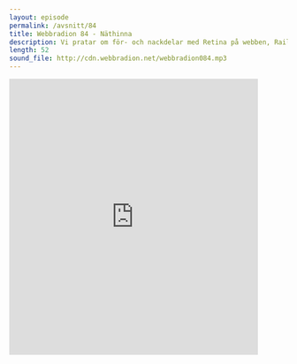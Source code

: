 ```yaml
---
layout: episode
permalink: /avsnitt/84
title: Webbradion 84 - Näthinna
description: Vi pratar om för- och nackdelar med Retina på webben, Rails 4-uppgraderingar och leker med jQuery-plugins.
length: 52
sound_file: http://cdn.webbradion.net/webbradion084.mp3
---
```


<iframe src="https://docs.google.com/forms/d/1ZA1isc8_iiP277IxzaVnuSsTBvjbItkiWtceh-3BkK8/viewform?embedded=true" width="450" height="500" frameborder="0" marginheight="0" marginwidth="0">Läser in...</iframe>
